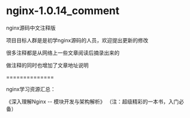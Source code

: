 nginx-1.0.14_comment
====================

nginx源码中文注释版


项目目标人群是是初学nginx源码的人员，欢迎提出更新的修改


很多注释都是从网络上一些文章阅读后摘录出来的


做注释的同时也增加了文章地址说明


==============

nginx学习资源汇总：

《深入理解Nginx -- 模块开发与架构解析》 （注：超级精彩的一本书，入门必备）
